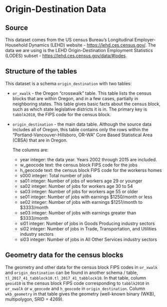 Origin-Destination Data
================

## Source

This dataset comes from the US census Bureau’s Longitudinal
Employer-Household Dynamics (LEHD) website -
<https://lehd.ces.census.gov/>. The data we are using is the LEHD
Origin-Destination Employment Statistics (LODES) subset -
<https://lehd.ces.census.gov/data/#lodes>.

## Structure of the tables

This dataset is a schema `origin_destination` with two tables:

  - `or_xwalk` - the Oregon “crosswalk” table. This table lists the
    census blocks that are within Oregon, and in a few cases, partially
    in neighboring states. This table gives basic facts about the census
    block, such as which state legislative districts it is in. The
    primary key is `tabblk2010`, the FIPS code for the census block.

  - `origin_destination` - the main data table. Although the source data
    includes all of Oregon, this table contains only the rows within the
    “Portland-Vancouver-Hillsboro, OR-WA” Core Based Statistical Area
    (CBSA) that are in Oregon.
    
    The columns are:
    
      - year integer: the data year. Years 2002 through 2015 are
        included.
      - w\_geocode text: the census block FIPS code for the jobs
      - h\_geocode text: the census block FIPS code for the workerss
        homes
      - s000 integer: Total number of jobs
      - sa01 integer: Number of jobs of workers age 29 or younger
      - sa02 integer: Number of jobs for workers age 30 to 54
      - sa03 integer: Number of jobs for workers age 55 or older
      - se01 integer: Number of jobs with earnings $1250/month or less
      - se02 integer: Number of jobs with earnings $1251/month to
        $3333/month
      - se03 integer: Number of jobs with earnings greater than
        $3333/month
      - si01 integer: Number of jobs in Goods Producing industry sectors
      - si02 integer: Number of jobs in Trade, Transportation, and
        Utilities industry sectors
      - si03 integer: Number of jobs in All Other Services industry
        sectors

## Geometry data for the census blocks

The geometry and other data for the census block FIPS codes in
`or_xwalk` and `origin_destination` can be found in another schema /
table, `tl_2017_41_tabblock10.tl_2017_41_tabblock10`. In that table,
column `geoid10` is the census block FIPS code corresponding to
`tabblk2010` in `or_xwalk` or `w_geocode` and `h_geocode` in
`origin_destination`. Column `wkb_geometry` in that table gives the
geometry (well-known binary (WKB), multipolygon, SRID = 4269).
